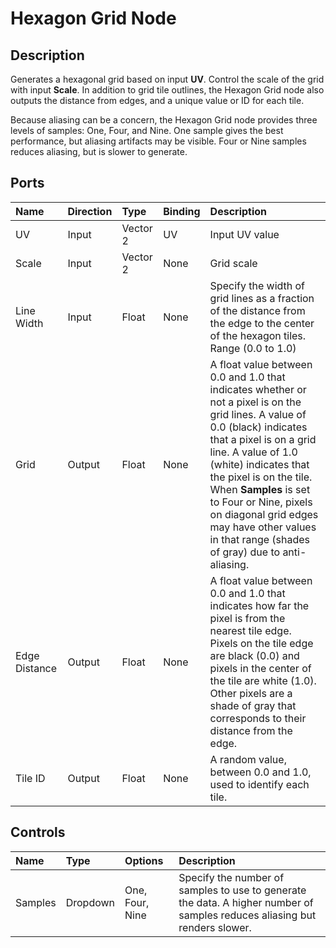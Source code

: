 # Hexagon Grid Node

## Description
Generates a hexagonal grid based on input **UV**. Control the scale of the grid with input **Scale**. In addition to grid tile outlines, the Hexagon Grid node also outputs the distance from edges, and a unique value or ID for each tile.

Because aliasing can be a concern, the Hexagon Grid node provides three levels of samples: One, Four, and Nine. One sample gives the best performance, but aliasing artifacts may be visible. Four or Nine samples reduces aliasing, but is slower to generate.

## Ports

| Name        | Direction           | Type  | Binding | Description |
|:------------ |:-------------|:-----|:---|:---|
| UV      | Input | Vector 2 | UV | Input UV value |
| Scale      | Input | Vector 2    | None | Grid scale |
| Line Width | Input      |    Float    | None | Specify the width of grid lines as a fraction of the distance from the edge to the center of the hexagon tiles. Range (0.0 to 1.0) |
| Grid | Output | Float | None | A float value between 0.0 and 1.0 that indicates whether or not a pixel is on the grid lines. A value of 0.0 (black) indicates that a pixel is on a grid line. A value of 1.0 (white) indicates that the pixel is on the tile. When **Samples** is set to Four or Nine, pixels on diagonal grid edges may have other values  in that range (shades of gray) due to anti-aliasing.
| Edge Distance | Output | Float | None | A float value between 0.0 and 1.0 that indicates how far the pixel is from the nearest tile edge. Pixels on the tile edge are black (0.0) and pixels in the center of the tile are white (1.0). Other pixels are a shade of gray that corresponds to their distance from the edge. |
| Tile ID | Output | Float | None | A random value, between 0.0 and 1.0, used to identify each tile. |

## Controls

| Name        | Type           | Options  | Description |
|:------------ |:-------------|:-----|:---|
| Samples      | Dropdown | One, Four, Nine | Specify the number of samples to use to generate the data. A higher number of samples reduces aliasing but renders slower. |
